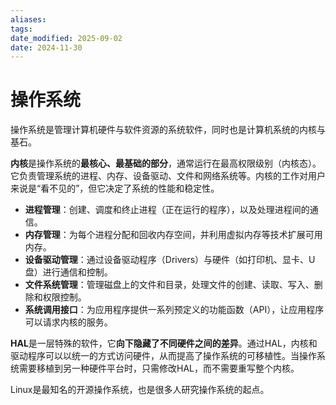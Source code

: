 ```yaml
---
aliases: 
tags: 
date_modified: 2025-09-02
date: 2024-11-30
---
```


# 操作系统

​操作系统是管理计算机硬件与软件资源的系统软件，同时也是计算机系统的内核与基石。​​

**内核**是操作系统的​**​最核心、最基础的部分​**​，通常运行在最高权限级别（内核态）。它负责管理系统的进程、内存、设备驱动、文件和网络系统等。内核的工作对用户来说是“看不见的”，但它决定了系统的性能和稳定性。

- ​**​进程管理​**​：创建、调度和终止进程（正在运行的程序），以及处理进程间的通信。
- ​**​内存管理​**​：为每个进程分配和回收内存空间，并利用虚拟内存等技术扩展可用内存。
- **​设备驱动管理​**​：通过设备驱动程序（Drivers）与硬件（如打印机、显卡、U盘）进行通信和控制。
- **​文件系统管理​**​：管理磁盘上的文件和目录，处理文件的创建、读取、写入、删除和权限控制。
- **​系统调用接口​**​：为应用程序提供一系列预定义的功能函数（API），让应用程序可以请求内核的服务。

**HAL**是一层特殊的软件，它​**​向下隐藏了不同硬件之间的差异​**​。通过HAL，内核和驱动程序可以以统一的方式访问硬件，从而提高了操作系统的可移植性。当操作系统需要移植到另一种硬件平台时，只需修改HAL，而不需要重写整个内核。

Linux是最知名的开源操作系统，也是很多人研究操作系统的起点。
